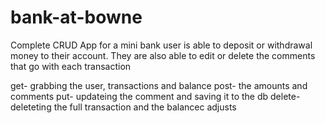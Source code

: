 # bank-at-bowne
Complete CRUD App for a mini bank
user is able to deposit or withdrawal money to their account. They are also able to edit or delete the comments that go with each transaction

get- grabbing the user, transactions and balance
post- the amounts and comments
put- updateing the comment and saving it to the db
delete- deleteting the full transaction and the balancec adjusts 
